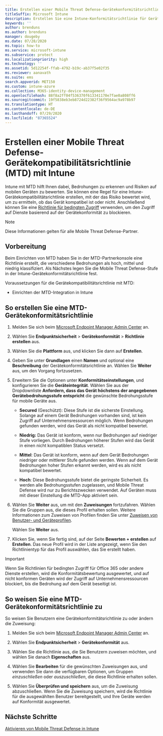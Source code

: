 ```yaml
---
title: Erstellen einer Mobile Threat Defense-Gerätekonformitätsrichtlinie (MTD) mit Microsoft Intune
titleSuffix: Microsoft Intune
description: Erstellen Sie eine Intune-Konformitätsrichtlinie für Geräte, die die Bedrohungsstufen Ihres MTD-Partners verwendet, um zu ermitteln, ob ein mobiles Gerät auf Unternehmensressourcen zugreifen darf.
keywords: ''
author: brenduns
ms.author: brenduns
manager: dougeby
ms.date: 07/28/2020
ms.topic: how-to
ms.service: microsoft-intune
ms.subservice: protect
ms.localizationpriority: high
ms.technology: ''
ms.assetid: 5d12254f-ffab-4792-b19c-ab37f5e02f35
ms.reviewer: aanavath
ms.suite: ems
search.appverid: MET150
ms.custom: intune-azure
ms.collection: M365-identity-device-management
ms.openlocfilehash: 88f8a2ff04f536370f613341170e7fae0a808ff6
ms.sourcegitcommit: 19f5838eb3eb8724d22382f36f9564ac9a978b97
ms.translationtype: HT
ms.contentlocale: de-DE
ms.lasthandoff: 07/29/2020
ms.locfileid: "87365524"
---
```

# <a name="create-mobile-threat-defense-mtd-device-compliance-policy-with-intune"></a>Erstellen einer Mobile Threat Defense-Gerätekompatibilitätsrichtlinie (MTD) mit Intune

Intune mit MTD hilft Ihnen dabei, Bedrohungen zu erkennen und Risiken auf mobilen Geräten zu bewerten. Sie können eine Regel für eine Intune-Gerätekompatibilitätsrichtlinie erstellen, mit der das Risiko bewertet wird, um zu ermitteln, ob das Gerät kompatibel ist oder nicht. Anschließend können Sie eine [Richtlinie für bedingten Zugriff](create-conditional-access-intune.md) verwenden, um den Zugriff auf Dienste basierend auf der Gerätekonformität zu blockieren.

> [!NOTE]
> Diese Informationen gelten für alle Mobile Threat Defense-Partner.

## <a name="before-you-begin"></a>Vorbereitung

Beim Einrichten von MTD haben Sie in der MTD-Partnerkonsole eine Richtlinie erstellt, die verschiedene Bedrohungen als hoch, mittel und niedrig klassifiziert. Als Nächstes legen Sie die Mobile Threat Defense-Stufe in der Intune-Gerätekonformitätsrichtlinie fest.

Voraussetzungen für die Gerätekompatibilitätsrichtlinie mit MTD:

- Einrichten der MTD-Integration in Intune

## <a name="to-create-an-mtd-device-compliance-policy"></a>So erstellen Sie eine MTD-Gerätekonformitätsrichtlinie

1. Melden Sie sich beim [Microsoft Endpoint Manager Admin Center](https://go.microsoft.com/fwlink/?linkid=2109431) an.

2. Wählen Sie **Endpunktsicherheit** > **Gerätekonformität** > **Richtlinie erstellen** aus.

3. Wählen Sie die **Plattform** aus, und klicken Sie dann auf **Erstellen**.

4. Geben Sie unter **Grundlagen** einen **Namen** und optional eine **Beschreibung** der Gerätekonformitätsrichtlinie an. Wählen Sie **Weiter** aus, um den Vorgang fortzusetzen.


5. Erweitern Sie die Optionen unter **Konformitätseinstellungen**, und konfigurieren Sie die **Geräteintegrität**. Wählen Sie aus der Dropdownliste **Anfordern, dass das Gerät höchstens der angegebenen Gerätebedrohungsstufe entspricht** die gewünschte Bedrohungsstufe für mobile Geräte aus.

   - **Secured** (Geschützt): Diese Stufe ist die sicherste Einstellung. Solange auf einem Gerät Bedrohungen vorhanden sind, ist kein Zugriff auf Unternehmensressourcen möglich. Wenn Bedrohungen gefunden werden, wird das Gerät als nicht kompatibel bewertet.

   - **Niedrig:** Das Gerät ist konform, wenn nur Bedrohungen auf niedriger Stufe vorliegen. Durch Bedrohungen höherer Stufen wird das Gerät in einen nicht kompatiblen Status versetzt.

   - **Mittel**: Das Gerät ist konform, wenn auf dem Gerät Bedrohungen niedriger oder mittlerer Stufe gefunden werden. Wenn auf dem Gerät Bedrohungen hoher Stufen erkannt werden, wird es als nicht kompatibel bewertet.

   - **Hoch**: Diese Bedrohungsstufe bietet die geringste Sicherheit. Es werden alle Bedrohungsstufen zugelassen, und Mobile Threat Defense wird nur zu Berichtszwecken verwendet. Auf Geräten muss mit dieser Einstellung die MTD-App aktiviert sein.

6. Wählen Sie **Weiter** aus, um mit den **Zuweisungen** fortzufahren. Wählen Sie die Gruppen aus, die dieses Profil erhalten sollen. Weitere Informationen zum Zuweisen von Profilen finden Sie unter [Zuweisen von Benutzer- und Geräteprofilen](../configuration/device-profile-assign.md).

   Wählen Sie **Weiter** aus.

7. Klicken Sie, wenn Sie fertig sind, auf der Seite **Bewerten + erstellen** auf **Erstellen**. Das neue Profil wird in der Liste angezeigt, wenn Sie den Richtlinientyp für das Profil auswählen, das Sie erstellt haben.

> [!IMPORTANT]
> Wenn Sie Richtlinien für bedingten Zugriff für Office 365 oder andere Dienste erstellen, wird die Konformitätsbewertung ausgewertet, und auf nicht konformen Geräten wird der Zugriff auf Unternehmensressourcen blockiert, bis die Bedrohung auf dem Gerät beseitigt ist.

## <a name="to-assign-an-mtd-device-compliance-policy"></a>So weisen Sie eine MTD-Gerätekonformitätsrichtlinie zu

So weisen Sie Benutzern eine Gerätekonformitätsrichtlinie zu oder ändern die Zuweisung:

1. Melden Sie sich beim [Microsoft Endpoint Manager Admin Center](https://go.microsoft.com/fwlink/?linkid=2109431) an.

2. Wählen Sie **Endpunktsicherheit** > **Gerätekonformität** aus.

3. Wählen Sie die Richtlinie aus, die Sie Benutzern zuweisen möchten, und wählen Sie danach **Eigenschaften** aus.

4. Wählen Sie **Bearbeiten** für die gewünschten Zuweisungen aus, und verwenden Sie dann die verfügbaren Optionen, um Gruppen *einzuschließen* oder *auszuschließen*, die diese Richtlinie erhalten sollen.  

5. Wählen Sie **Überprüfen und speichern** aus, um die Zuweisung abzuschließen. Wenn Sie die Zuweisung speichern, wird die Richtlinie für die ausgewählten Benutzer bereitgestellt, und Ihre Geräte werden auf Konformität ausgewertet.

## <a name="next-steps"></a>Nächste Schritte

[Aktivieren von Mobile Threat Defense in Intune](mtd-connector-enable.md)
